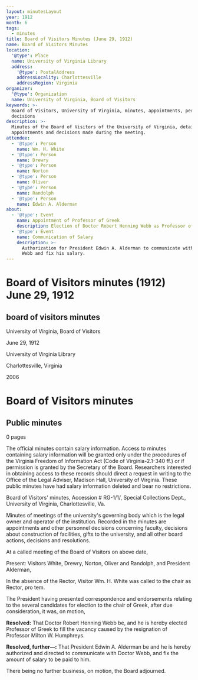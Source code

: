 ```yaml
---
layout: minutesLayout
year: 1912
month: 6
tags:
  - minutes
title: Board of Visitors Minutes (June 29, 1912)
name: Board of Visitors Minutes
location:
  '@type': Place
  name: University of Virginia Library
  address:
    '@type': PostalAddress
    addressLocality: Charlottesville
    addressRegion: Virginia
organizer:
  '@type': Organization
  name: University of Virginia, Board of Visitors
keywords: >-
  Board of Visitors, University of Virginia, minutes, appointments, personnel
  decisions
description: >-
  Minutes of the Board of Visitors of the University of Virginia, detailing
  appointments and decisions made during the meeting.
attendee:
  - '@type': Person
    name: Wm. H. White
  - '@type': Person
    name: Drewry
  - '@type': Person
    name: Norton
  - '@type': Person
    name: Oliver
  - '@type': Person
    name: Randolph
  - '@type': Person
    name: Edwin A. Alderman
about:
  - '@type': Event
    name: Appointment of Professor of Greek
    description: Election of Doctor Robert Henning Webb as Professor of Greek.
  - '@type': Event
    name: Communication of Salary
    description: >-
      Authorization for President Edwin A. Alderman to communicate with Doctor
      Webb and fix his salary.
---
```


<!-- altadded -->
<!-- altadded -->

<!-- llmmeta -->



<!-- llmformatted -->

# Board of Visitors minutes (1912) June 29, 1912

## board of visitors minutes

University of Virginia, Board of Visitors

June 29, 1912

University of Virginia Library

Charlottesville, Virginia

2006

# Board of Visitors minutes

## Public minutes

0 pages

The official minutes contain salary information. Access to minutes containing salary information will be granted only under the procedures of the Virginia Freedom of Information Act (Code of Virginia-2.1-340 ff.) or if permission is granted by the Secretary of the Board. Researchers interested in obtaining access to these records should direct a request in writing to the Office of the Legal Adviser, Madison Hall, University of Virginia. These public minutes have had salary information deleted and bear no restrictions.

Board of Visitors' minutes, Accession # RG-1/1/, Special Collections Dept., University of Virginia, Charlottesville, Va.

Minutes of meetings of the university's governing body which is the legal owner and operator of the institution. Recorded in the minutes are appointments and other personnel decisions concerning faculty, decisions about construction of facilities, gifts to the university, and all other board actions, decisions and resolutions.

At a called meeting of the Board of Visitors on above date,

Present: Visitors White, Drewry, Norton, Oliver and Randolph, and President Alderman,

In the absence of the Rector, Visitor Wm. H. White was called to the chair as Rector, pro tem.

The President having presented correspondence and endorsements relating to the several candidates for election to the chair of Greek, after due consideration, it was, on motion,

**Resolved:** That Doctor Robert Henning Webb be, and he is hereby elected Professor of Greek to fill the vacancy caused by the resignation of Professor Milton W. Humphreys.

**Resolved, further—:** That President Edwin A. Alderman be and he is hereby authorized and directed to communicate with Doctor Webb, and fix the amount of salary to be paid to him.

There being no further business, on motion, the Board adjourned.
